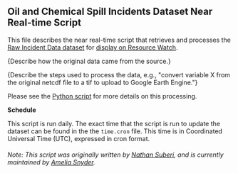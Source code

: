 ## Oil and Chemical Spill Incidents Dataset Near Real-time Script
This file describes the near real-time script that retrieves and processes the [Raw Incident Data dataset](https://incidentnews.noaa.gov/) for [display on Resource Watch](https://resourcewatch.org/data/explore/US-Oil-and-Chemical-Spills).

{Describe how the original data came from the source.}

{Describe the steps used to process the data, e.g., "convert variable X from the original netcdf file to a tif to upload to Google Earth Engine."}

Please see the [Python script](https://github.com/resource-watch/nrt-scripts/blob/master/ene_008_oil_chemical_spill_incidents/contents/src/__init__.py) for more details on this processing.

**Schedule**

This script is run daily. The exact time that the script is run to update the dataset can be found in the the `time.cron` file. This time is in Coordinated Universal Time (UTC), expressed in cron format.

###### Note: This script was originally written by [Nathan Suberi](mailto:nathan.suberi@wri.org), and is currently maintained by [Amelia Snyder](https://www.wri.org/profile/amelia-snyder).
